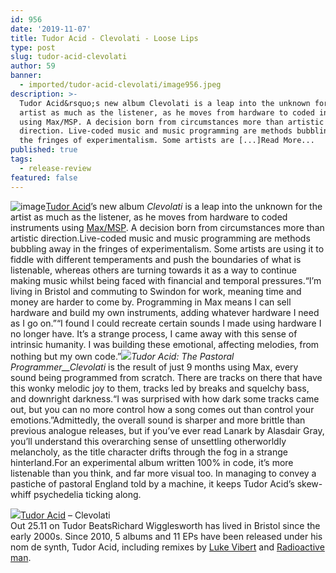 ```yaml
---
id: 956
date: '2019-11-07'
title: Tudor Acid - Clevolati - Loose Lips
type: post
slug: tudor-acid-clevolati
author: 59
banner:
  - imported/tudor-acid-clevolati/image956.jpeg
description: >-
  Tudor Acid&rsquo;s new album Clevolati is a leap into the unknown for the
  artist as much as the listener, as he moves from hardware to coded instruments
  using Max/MSP. A decision born from circumstances more than artistic
  direction. Live-coded music and music programming are methods bubbling away in
  the fringes of experimentalism. Some artists are [...]Read More...
published: true
tags:
  - release-review
featured: false
---
```

![image](../imported/tudor-acid-clevolati/image956.jpeg)[Tudor Acid](https://www.discogs.com/artist/1799662-Tudor-Acid)’s new album _Clevolati_ is a leap into the unknown for the artist as much as the listener, as he moves from hardware to coded instruments using [Max/MSP](https://cycling74.com/). A decision born from circumstances more than artistic direction.Live-coded music and music programming are methods bubbling away in the fringes of experimentalism. Some artists are using it to fiddle with different temperaments and push the boundaries of what is listenable, whereas others are turning towards it as a way to continue making music whilst being faced with financial and temporal pressures.“I’m living in Bristol and commuting to Swindon for work, meaning time and money are harder to come by. Programming in Max means I can sell hardware and build my own instruments, adding whatever hardware I need as I go on.”“I found I could recreate certain sounds I made using hardware I no longer have. It’s a strange process, I came away with this sense of intrinsic humanity. I was building these emotional, affecting melodies, from nothing but my own code.”![](/wp-content/uploads/live/img/wysiwyg/5dc32fa918be6.jpg)_Tudor Acid: The Pastoral Programmer__Clevolati_ is the result of just 9 months using Max, every sound being programmed from scratch. There are tracks on there that have this wonky melodic joy to them, tracks led by breaks and squelchy bass, and downright darkness.“I was surprised with how dark some tracks came out, but you can no more control how a song comes out than control your emotions.”Admittedly, the overall sound is sharper and more brittle than previous analogue releases, but if you’ve ever read Lanark by Alasdair Gray, you’ll understand this overarching sense of unsettling otherworldly melancholy, as the title character drifts through the fog in a strange hinterland.For an experimental album written 100% in code, it’s more listenable than you think, and far more visual too. In managing to convey a pastiche of pastoral England told by a machine, it keeps Tudor Acid’s skew-whiff psychedelia ticking along.

![](/wp-content/uploads/live/img/wysiwyg/5dc338b4384cc.jpg)[Tudor Acid](https://www.discogs.com/artist/1799662-Tudor-Acid) – Clevolati  
Out 25.11 on Tudor BeatsRichard Wigglesworth has lived in Bristol since the early 2000s. Since 2010, 5 albums and 11 EPs have been released under his nom de synth, Tudor Acid, including remixes by [Luke Vibert](https://en.wikipedia.org/wiki/Luke_Vibert) and [Radioactive man](https://www.residentadvisor.net/dj/radioactiveman).